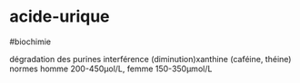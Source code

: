 # acide-urique
#biochimie 


dégradation des purines
interférence (diminution)xanthine (caféine, théine)
normes homme 200-450μol/L, femme 150-350μmol/L 

